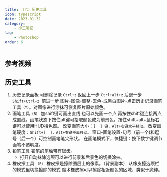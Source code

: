 ```yaml
---
title: （六）历史工具
icon: typescript
date: 2023-01-31
category:
    - 小王笔记
tag: 
    - Photoshop
order: 6
---
```


## 参考视频


## 历史工具
1. 历史记录面板 可删除记录
`Ctrl+z` 返回上一步
`Ctrl+alt+z` 后退一步
`Shift+Ctrl+z `前进一步
图片-图像-调整-去色-成黑白图片-点击历史记录画笔工具`（Y）`。对图像进行涂抹可恢复图片原始颜色。
2. 画笔工具`（B）`
加shift键可画出直线 也可以先画一个点 再按住shift键连接两点成直线。画笔状态下按住alt键可拾取颜色成为前景色。按住shift+alt+鼠标右键可以使用HUD拾色器。
改变画笔大小：`[  ] 键，Alt+右键水平移动。`
改变画笔硬度：`Shift+[  ]，Alt+右键垂直移动。`
窗口-画笔设置-句号（前一个)和逗号（后一个）可控制画笔笔尖形状。
在画笔模式下，快捷键：按下数字键调节画笔不透明度。
3. 铅笔工具 
铅笔的笔触带有锯齿。
   - 打开自动抹除选项可以进行前景和后景色的切换涂抹。
4. 橡皮擦工具 `（E）`
橡皮擦是擦除图层上的像素。（背景副本）
从橡皮擦选项栏的模式里切换擦除的模式
魔术橡皮擦可以擦除相近颜色的区域，类似于魔棒。
